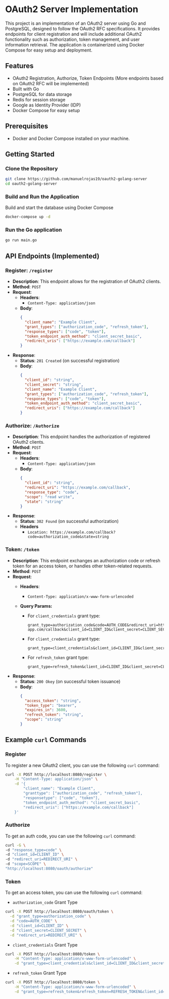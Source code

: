 # OAuth2 Server Implementation

This project is an implementation of an OAuth2 server using Go and PostgreSQL, designed to follow the OAuth2 RFC
specifications. It provides endpoints for client registration and will include additional OAuth2 functionality such as
authorization, token management, and user information retrieval. The application is containerized using Docker Compose
for easy setup and deployment.

## Features

- OAuth2 Registration, Authorize, Token Endpoints (More endpoints based on OAuth2 RFC will be implemented)
- Built with Go
- PostgreSQL for data storage
- Redis for session storage
- Google as Identity Provider (IDP)
- Docker Compose for easy setup

## Prerequisites

- Docker and Docker Compose installed on your machine.

## Getting Started

### Clone the Repository

```bash
git clone https://github.com/manuelrojas19/oauth2-golang-server
cd oauth2-golang-server
```

### Build and Run the Application

Build and start the database using Docker Compose

```bash
docker-compose up -d
```

### Run the Go application

```bash
go run main.go
``` 

## API Endpoints (Implemented)

### Register: `/register`

- **Description**: This endpoint allows for the registration of OAuth2 clients.
- **Method**: `POST`
- **Request**:
    - **Headers**:
        - `Content-Type: application/json`
    - **Body**:
      ```json
      {
        "client_name": "Example Client",
        "grant_types": ["authorization_code", "refresh_token"],
        "response_types": ["code", "token"],
        "token_endpoint_auth_method": "client_secret_basic",
        "redirect_uris": ["https://example.com/callback"]
      }
      ```
- **Response**:
    - **Status**: `201 Created` (on successful registration)
    - **Body**:
      ```json
      {
        "client_id": "string",
        "client_secret": "string",
        "client_name": "Example Client",
        "grant_types": ["authorization_code", "refresh_token"],
        "response_types": ["code", "token"],
        "token_endpoint_auth_method": "client_secret_basic",
        "redirect_uris": ["https://example.com/callback"]
      }
      ```

### Authorize: `/Authorize`

- **Description**: This endpoint handles the authorization of registered OAuth2 clients.
- **Method**: `POST`
- **Request**:
    - **Headers**:
        - `Content-Type: application/json`
    - **Body**:
      ```json
      {
        "client_id": "string",
        "redirect_uri": "https://example.com/callback",
        "response_type": "code",
        "scope": "read write",
        "state": "string"
      }
      ```
- **Response**:
    - **Status**: `302 Found` (on successful authorization)
    - **Headers**
        - `Location: https://example.com/callback?code=authorization_code&state=string`

### Token: `/token`

- **Description**: This endpoint exchanges an authorization code or refresh token for an access token, or handles other
  token-related requests.
- **Method**: `POST`
- **Request**:
    - **Headers**:
        - `Content-Type: application/x-www-form-urlencoded`

    - **Query Params:**
        - For `client_credentials` grant type:
          ```
          grant_type=authorization_code&code=AUTH_CODE&redirect_uri=https://your-app.com/callback&client_id=CLIENT_ID&client_secret=CLIENT_SECRET
          ```
        - For `client_credentials` grant type:
          ```
          grant_type=client_credentials&client_id=CLIENT_ID&client_secret=CLIENT_SECRET
          ```
        - For `refresh_token` grant type:
          ```
          grant_type=refresh_token&client_id=CLIENT_ID&client_secret=CLIENT_SECRET
          ```
- **Response**:
    - **Status**: `200 Okey` (on successful token issuance)
    - **Body**:
      ```json
      {
        "access_token": "string",
        "token_type": "bearer",
        "expires_in": 3600,
        "refresh_token": "string",
        "scope": "string" 
      }
      ```

## Example `curl` Commands

### Register

To register a new OAuth2 client, you can use the following `curl` command:

```bash
curl -X POST http://localhost:8080/register \
    -H "Content-Type: application/json" \
    -d '{
        "client_name": "Example Client",
        "granttype": ["authorization_code", "refresh_token"],
        "responsetype": ["code", "token"],
        "token_endpoint_auth_method": "client_secret_basic",
        "redirect_uris": ["https://example.com/callback"]
    }'
```

### Authorize

To get an auth code, you can use the following  `curl` command:

```bash
curl -G \
-d "response_type=code" \
-d "client_id=CLIENT_ID" \
-d "redirect_uri=REDIRECT_URI" \
-d "scope=SCOPE" \
"http://localhost:8080/oauth/authorize"
```

### Token

To get an access token, you can use the following `curl` command:

- `authorization_code` Grant Type

```bash
curl -X POST http://localhost:8080/oauth/token \
  -d "grant_type=authorization_code" \
  -d "code=AUTH_CODE" \
  -d "client_id=CLIENT_ID" \
  -d "client_secret=CLIENT_SECRET" \
  -d "redirect_uri=REDIRECT_URI" \
```

- `client_credentials` Grant Type

```bash
curl -X POST http://localhost:8080/token \
    -H "Content-Type: application/x-www-form-urlencoded" \
    -d "grant_type=client_credentials&client_id=CLIENT_ID&client_secret=CLIENT_SECRET"
```

- `refresh_token` Grant Type

```bash
curl -X POST http://localhost:8080/token \
    -H "Content-Type: application/x-www-form-urlencoded" \
    -d "grant_type=refresh_token&refresh_token=REFRESH_TOKEN&client_id=CLIENT_ID&client_secret=CLIENT_SECRET"
```
